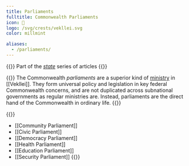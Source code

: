 ```yaml
---
title: Parliaments
fulltitle: Commonwealth Parliaments
icon: 🌸
logo: /svg/crests/vekllei.svg
color: millmint

aliases:
  - /parliaments/
---
```

{{<note series>}}
 Part of the *[state](/state/)* series of articles
{{</note>}}

{{<note panel>}}
The Commonwealth *parliaments* are a superior kind of [ministry](/ministries/) in [[Vekllei]]. They form universal policy and legislation in key federal Commonwealth concerns, and are not duplicated across subnational governments as regular ministries are. Instead, parliaments are the direct hand of the Commonwealth in ordinary life.
{{</note>}}

{{<note panel>}}
* [[Community Parliament]]
* [[Civic Parliament]]
* [[Democracy Parliament]]
* [[Health Parliament]]
* [[Education Parliament]]
* [[Security Parliament]]
{{</note>}}